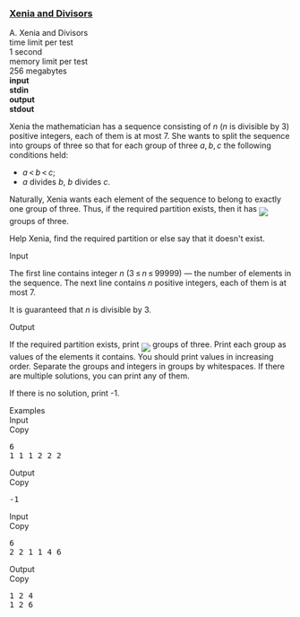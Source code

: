 <h3><a href="https://codeforces.com/contest/342/problem/A" target="_blank" rel="noopener noreferrer">Xenia and Divisors</a></h3>

<div class="header"><div class="title">A. Xenia and Divisors</div><div class="time-limit"><div class="property-title">time limit per test</div>1 second</div><div class="memory-limit"><div class="property-title">memory limit per test</div>256 megabytes</div><div class="input-file input-standard" style="font-weight: bold"><div class="property-title">input</div>stdin</div><div class="output-file output-standard" style="font-weight: bold"><div class="property-title">output</div>stdout</div></div><div><p>Xenia the mathematician has a sequence consisting of <span class="tex-span"><i>n</i></span> (<span class="tex-span"><i>n</i></span> is divisible by 3) positive integers, each of them is at most 7. She wants to split the sequence into groups of three so that for each group of three <span class="tex-span"><i>a</i>, <i>b</i>, <i>c</i></span> the following conditions held:</p><ul> <li> <span class="tex-span"><i>a</i> < <i>b</i> < <i>c</i></span>; </li><li> <span class="tex-span"><i>a</i></span> divides <span class="tex-span"><i>b</i></span>, <span class="tex-span"><i>b</i></span> divides <span class="tex-span"><i>c</i></span>. </li></ul><p>Naturally, Xenia wants each element of the sequence to belong to exactly one group of three. Thus, if the required partition exists, then it has <img align="middle" class="tex-formula" src="https://espresso.codeforces.com/4de0f387b35d0865b1f96d528b2f1b06fb6f1903.png" style="max-width: 100.0%;max-height: 100.0%;"> groups of three.</p><p>Help Xenia, find the required partition or else say that it doesn't exist.</p></div><div class="input-specification"><div class="section-title">Input</div><p>The first line contains integer <span class="tex-span"><i>n</i></span> <span class="tex-span">(3 ≤ <i>n</i> ≤ 99999)</span> — the number of elements in the sequence. The next line contains <span class="tex-span"><i>n</i></span> positive integers, each of them is at most 7.</p><p>It is guaranteed that <span class="tex-span"><i>n</i></span> is divisible by 3.</p></div><div class="output-specification"><div class="section-title">Output</div><p>If the required partition exists, print <img align="middle" class="tex-formula" src="https://espresso.codeforces.com/4de0f387b35d0865b1f96d528b2f1b06fb6f1903.png" style="max-width: 100.0%;max-height: 100.0%;"> groups of three. Print each group as values of the elements it contains. You should print values in increasing order. Separate the groups and integers in groups by whitespaces. If there are multiple solutions, you can print any of them.</p><p>If there is no solution, print -1.</p></div><div class="sample-tests"><div class="section-title">Examples</div><div class="sample-test"><div class="input"><div class="title">Input<div title="Copy" data-clipboard-target="#id007550277791133221" id="id005074495349820104" class="input-output-copier">Copy</div></div><pre id="id007550277791133221">6<br>1 1 1 2 2 2<br></pre></div><div class="output"><div class="title">Output<div title="Copy" data-clipboard-target="#id0033983946888143657" id="id009063502843809468" class="input-output-copier">Copy</div></div><pre id="id0033983946888143657">-1<br></pre></div><div class="input"><div class="title">Input<div title="Copy" data-clipboard-target="#id003075444625034077" id="id006611871793837366" class="input-output-copier">Copy</div></div><pre id="id003075444625034077">6<br>2 2 1 1 4 6<br></pre></div><div class="output"><div class="title">Output<div title="Copy" data-clipboard-target="#id007749979652555539" id="id004484082599792726" class="input-output-copier">Copy</div></div><pre id="id007749979652555539">1 2 4<br>1 2 6<br></pre></div></div></div>